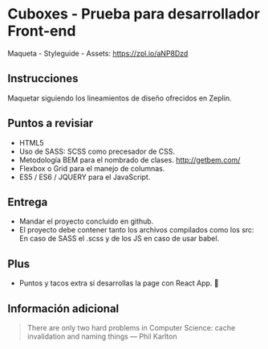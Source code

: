 # Cuboxes - Prueba para desarrollador Front-end


Maqueta - Styleguide - Assets: https://zpl.io/aNP8Dzd


## Instrucciones

Maquetar siguiendo los lineamientos de diseño ofrecidos en Zeplin.


## Puntos a revisiar

- HTML5
- Uso de SASS: SCSS como precesador de CSS.
- Metodología BEM para el nombrado de clases. http://getbem.com/
- Flexbox o Grid para el manejo de columnas.
- ES5 / ES6 / JQUERY para el JavaScript.


## Entrega

- Mandar el proyecto concluido en github.
- El proyecto debe contener tanto los archivos compilados como los src: En caso de SASS el .scss y de los JS en caso de usar babel. 


## Plus

- Puntos y tacos extra si desarrollas la page con React App. 🥳


## Información adicional
> There are only two hard problems in Computer Science: cache invalidation and naming things — Phil Karlton
